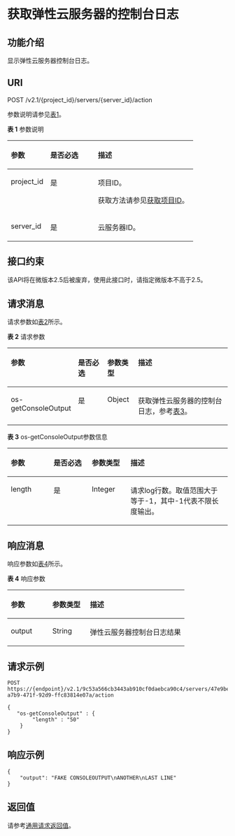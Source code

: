# 获取弹性云服务器的控制台日志<a name="ecs_03_1601"></a>

## 功能介绍<a name="zh-cn_topic_0062473752_section6511166111343"></a>

显示弹性云服务器控制台日志。

## URI<a name="zh-cn_topic_0062473752_section34513797111412"></a>

POST /v2.1/\{project\_id\}/servers/\{server\_id\}/action

参数说明请参见[表1](#table10917102617186)。

**表 1**  参数说明

<a name="table10917102617186"></a>
<table><thead align="left"><tr id="row129171126141812"><th class="cellrowborder" valign="top" width="21.242124212421242%" id="mcps1.2.4.1.1"><p id="p536114307183"><a name="p536114307183"></a><a name="p536114307183"></a>参数</p>
</th>
<th class="cellrowborder" valign="top" width="25.642564256425644%" id="mcps1.2.4.1.2"><p id="p193617305182"><a name="p193617305182"></a><a name="p193617305182"></a>是否必选</p>
</th>
<th class="cellrowborder" valign="top" width="53.11531153115312%" id="mcps1.2.4.1.3"><p id="p2036111304184"><a name="p2036111304184"></a><a name="p2036111304184"></a>描述</p>
</th>
</tr>
</thead>
<tbody><tr id="row11917826141815"><td class="cellrowborder" valign="top" width="21.242124212421242%" headers="mcps1.2.4.1.1 "><p id="p136117303181"><a name="p136117303181"></a><a name="p136117303181"></a>project_id</p>
</td>
<td class="cellrowborder" valign="top" width="25.642564256425644%" headers="mcps1.2.4.1.2 "><p id="p133619306184"><a name="p133619306184"></a><a name="p133619306184"></a>是</p>
</td>
<td class="cellrowborder" valign="top" width="53.11531153115312%" headers="mcps1.2.4.1.3 "><p id="p1836113091820"><a name="p1836113091820"></a><a name="p1836113091820"></a>项目ID。</p>
<p id="p16361230121812"><a name="p16361230121812"></a><a name="p16361230121812"></a>获取方法请参见<a href="获取项目ID.md">获取项目ID</a>。</p>
</td>
</tr>
<tr id="row11917102681816"><td class="cellrowborder" valign="top" width="21.242124212421242%" headers="mcps1.2.4.1.1 "><p id="p113611730121819"><a name="p113611730121819"></a><a name="p113611730121819"></a>server_id</p>
</td>
<td class="cellrowborder" valign="top" width="25.642564256425644%" headers="mcps1.2.4.1.2 "><p id="p19361830151818"><a name="p19361830151818"></a><a name="p19361830151818"></a>是</p>
</td>
<td class="cellrowborder" valign="top" width="53.11531153115312%" headers="mcps1.2.4.1.3 "><p id="p836103071817"><a name="p836103071817"></a><a name="p836103071817"></a><span id="text12361730161813"><a name="text12361730161813"></a><a name="text12361730161813"></a>云服务器</span>ID。</p>
</td>
</tr>
</tbody>
</table>

## 接口约束<a name="zh-cn_topic_0062473752_section5849161002917"></a>

该API将在微版本2.5后被废弃，使用此接口时，请指定微版本不高于2.5。

## 请求消息<a name="zh-cn_topic_0062473752_section65631367111524"></a>

请求参数如[表2](#table168291156125012)所示。

**表 2**  请求参数

<a name="table168291156125012"></a>
<table><thead align="left"><tr id="row14830135614501"><th class="cellrowborder" valign="top" width="25%" id="mcps1.2.5.1.1"><p id="p16671008510"><a name="p16671008510"></a><a name="p16671008510"></a>参数</p>
</th>
<th class="cellrowborder" valign="top" width="14.249999999999998%" id="mcps1.2.5.1.2"><p id="p56710185116"><a name="p56710185116"></a><a name="p56710185116"></a>是否必选</p>
</th>
<th class="cellrowborder" valign="top" width="14.030000000000001%" id="mcps1.2.5.1.3"><p id="p14671709519"><a name="p14671709519"></a><a name="p14671709519"></a>参数类型</p>
</th>
<th class="cellrowborder" valign="top" width="46.72%" id="mcps1.2.5.1.4"><p id="p16675075112"><a name="p16675075112"></a><a name="p16675075112"></a>描述</p>
</th>
</tr>
</thead>
<tbody><tr id="row14830256125013"><td class="cellrowborder" valign="top" width="25%" headers="mcps1.2.5.1.1 "><p id="p1867806512"><a name="p1867806512"></a><a name="p1867806512"></a>os-getConsoleOutput</p>
</td>
<td class="cellrowborder" valign="top" width="14.249999999999998%" headers="mcps1.2.5.1.2 "><p id="p8676075115"><a name="p8676075115"></a><a name="p8676075115"></a>是</p>
</td>
<td class="cellrowborder" valign="top" width="14.030000000000001%" headers="mcps1.2.5.1.3 "><p id="p6677010516"><a name="p6677010516"></a><a name="p6677010516"></a>Object</p>
</td>
<td class="cellrowborder" valign="top" width="46.72%" headers="mcps1.2.5.1.4 "><p id="p126716095114"><a name="p126716095114"></a><a name="p126716095114"></a>获取<span id="text19676011516"><a name="text19676011516"></a><a name="text19676011516"></a>弹性云服务器</span>的控制台日志，参考<a href="#zh-cn_topic_0062473752_table1919246111545">表3</a>。</p>
</td>
</tr>
</tbody>
</table>

**表 3**  os-getConsoleOutput参数信息

<a name="zh-cn_topic_0062473752_table1919246111545"></a>
<table><thead align="left"><tr id="zh-cn_topic_0062473752_row13301030111545"><th class="cellrowborder" valign="top" width="19.371937193719376%" id="mcps1.2.5.1.1"><p id="zh-cn_topic_0062473752_p4762453511162"><a name="zh-cn_topic_0062473752_p4762453511162"></a><a name="zh-cn_topic_0062473752_p4762453511162"></a>参数</p>
</th>
<th class="cellrowborder" valign="top" width="17.391739173917394%" id="mcps1.2.5.1.2"><p id="p21255118343"><a name="p21255118343"></a><a name="p21255118343"></a>是否必选</p>
</th>
<th class="cellrowborder" valign="top" width="17.55175517551755%" id="mcps1.2.5.1.3"><p id="zh-cn_topic_0062473752_p3238214511162"><a name="zh-cn_topic_0062473752_p3238214511162"></a><a name="zh-cn_topic_0062473752_p3238214511162"></a>参数类型</p>
</th>
<th class="cellrowborder" valign="top" width="45.68456845684568%" id="mcps1.2.5.1.4"><p id="zh-cn_topic_0062473752_p5970125811162"><a name="zh-cn_topic_0062473752_p5970125811162"></a><a name="zh-cn_topic_0062473752_p5970125811162"></a>描述</p>
</th>
</tr>
</thead>
<tbody><tr id="zh-cn_topic_0062473752_row28117068111545"><td class="cellrowborder" valign="top" width="19.371937193719376%" headers="mcps1.2.5.1.1 "><p id="zh-cn_topic_0062473752_p5262467711162"><a name="zh-cn_topic_0062473752_p5262467711162"></a><a name="zh-cn_topic_0062473752_p5262467711162"></a>length</p>
</td>
<td class="cellrowborder" valign="top" width="17.391739173917394%" headers="mcps1.2.5.1.2 "><p id="p9126131110342"><a name="p9126131110342"></a><a name="p9126131110342"></a>是</p>
</td>
<td class="cellrowborder" valign="top" width="17.55175517551755%" headers="mcps1.2.5.1.3 "><p id="zh-cn_topic_0062473752_p3474040511162"><a name="zh-cn_topic_0062473752_p3474040511162"></a><a name="zh-cn_topic_0062473752_p3474040511162"></a>Integer</p>
</td>
<td class="cellrowborder" valign="top" width="45.68456845684568%" headers="mcps1.2.5.1.4 "><p id="zh-cn_topic_0062473752_p3009609811162"><a name="zh-cn_topic_0062473752_p3009609811162"></a><a name="zh-cn_topic_0062473752_p3009609811162"></a>请求log行数。取值范围大于等于-1，其中-1代表不限长度输出。</p>
</td>
</tr>
</tbody>
</table>

## 响应消息<a name="zh-cn_topic_0062473752_section52662293111617"></a>

响应参数如[表4](#table18130192135217)所示。

**表 4**  响应参数

<a name="table18130192135217"></a>
<table><thead align="left"><tr id="row8130321185215"><th class="cellrowborder" valign="top" width="23.45%" id="mcps1.2.4.1.1"><p id="p1813092115524"><a name="p1813092115524"></a><a name="p1813092115524"></a>参数</p>
</th>
<th class="cellrowborder" valign="top" width="21.25%" id="mcps1.2.4.1.2"><p id="p213018212526"><a name="p213018212526"></a><a name="p213018212526"></a>参数类型</p>
</th>
<th class="cellrowborder" valign="top" width="55.300000000000004%" id="mcps1.2.4.1.3"><p id="p16131921125217"><a name="p16131921125217"></a><a name="p16131921125217"></a>描述</p>
</th>
</tr>
</thead>
<tbody><tr id="row17131122155217"><td class="cellrowborder" valign="top" width="23.45%" headers="mcps1.2.4.1.1 "><p id="p2131121125217"><a name="p2131121125217"></a><a name="p2131121125217"></a>output</p>
</td>
<td class="cellrowborder" valign="top" width="21.25%" headers="mcps1.2.4.1.2 "><p id="p191311321115214"><a name="p191311321115214"></a><a name="p191311321115214"></a>String</p>
</td>
<td class="cellrowborder" valign="top" width="55.300000000000004%" headers="mcps1.2.4.1.3 "><p id="p597614552526"><a name="p597614552526"></a><a name="p597614552526"></a><span id="text459622810574"><a name="text459622810574"></a><a name="text459622810574"></a>弹性云服务器</span>控制台日志结果</p>
</td>
</tr>
</tbody>
</table>

## 请求示例<a name="zh-cn_topic_0062473752_section1818910413020"></a>

```
POST https://{endpoint}/v2.1/9c53a566cb3443ab910cf0daebca90c4/servers/47e9be4e-a7b9-471f-92d9-ffc83814e07a/action
```

```
{
   "os-getConsoleOutput" : {
        "length" : "50"
    }
}
```

## 响应示例<a name="section674081414549"></a>

```
{
    "output": "FAKE CONSOLEOUTPUT\nANOTHER\nLAST LINE"
}
```

## 返回值<a name="zh-cn_topic_0062473752_section29686359111912"></a>

请参考[通用请求返回值](通用请求返回值.md)。

